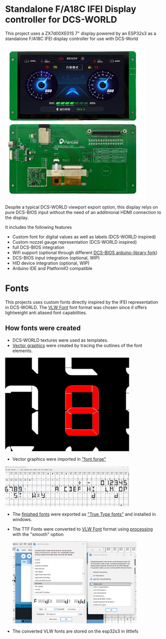 # Standalone F/A18C IFEI Display controller for DCS-WORLD

This project uses a ZX7d00XE01S 7" display powered by an ESP32s3 as a standalone F/A18C IFEI display controller for
use with DCS-World

![ZX7d00XE01S](https://github.com/SCUBA82/OH-IFEI/blob/main/workdir/Documentation/pictures/Zx7d00ce01.png)

Despite a typical DCS-WORLD viewport export option, this display relys on pure DCS-BIOS input without the need of an additnional HDMI connection to the display.

It includes the following features

- Custom font for digital values as well as labels (DCS-WORLD inspired)
- Custom nozzel gauge representation (DCS-WORLD inspired)
- full DCS-BIOS integration
- Wifi support (optional through different [DCS-BIOS arduino-library fork](https://github.com/pavidovich/dcs-bios-arduino-library))
- DCS-BIOS input integration (optional, WIP)
- HID device integration (optional, WIP)
- Arduino IDE and PlatformIO compatible


# Fonts

This projects uses custom fonts directly inspired by the IFEI representation in DCS-WORLD. The [VLW Font](https://wiki.seeedstudio.com/Wio-Terminal-LCD-Anti-aliased-Fonts/) font format was chosen since it offers lightweight anti aliased font capabilities. 

## How fonts were created
- DCS-WORLD textures were used as templates. 
- [Vector graphics](https://github.com/SCUBA82/OH-IFEI/tree/main/workdir/Fonts/Vectors) were created by tracing the outlines of the font elements.

<img src="https://github.com/SCUBA82/OH-IFEI/blob/main/workdir/Documentation/pictures/vector-Trace.png" width="400">

- Vector graphics were imported in ["font forge"](https://fontforge.org/en-US/)

<img src="https://github.com/SCUBA82/OH-IFEI/blob/main/workdir/Documentation/pictures/Fontforge-IFEI-DATA.png" width="400">

- The [finished fonts](https://github.com/SCUBA82/OH-IFEI/tree/main/workdir/Fonts/Fonts/TrueType) were exported as ["True Type fonts"](https://github.com/SCUBA82/OH-IFEI/tree/main/workdir/Fonts/Fonts/TrueType) and installed in windows.
- The TTF Fonts were converted to [VLW Font](https://wiki.seeedstudio.com/Wio-Terminal-LCD-Anti-aliased-Fonts/) format using [processing](https://processing.org/) with the "smooth" option

  <img src="https://github.com/SCUBA82/OH-IFEI/blob/main/workdir/Documentation/pictures/Processing.png" width="400">

- The converted VLW fonts are stored on the esp32s3 in littlefs


